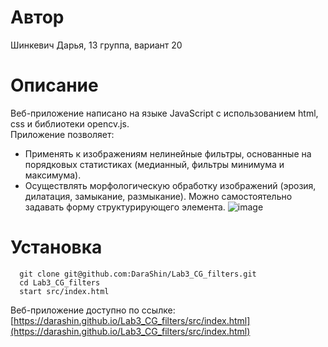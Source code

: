 # Автор
Шинкевич Дарья, 13 группа, вариант 20
# Описание
Веб-приложение написано на языке JavaScript с использованием html, css и библиотеки opencv.js.  
Приложение позволяет:
* Применять к изображениям нелинейные фильтры, основанные на порядковых статистиках (медианный, фильтры минимума и максимума).
* Осуществлять морфологическую обработку изображений (эрозия, дилатация, замыкание, размыкание). Можно самостоятельно задавать форму структурирующего элемента.
![image](https://user-images.githubusercontent.com/78850433/230579927-d9ade3eb-0e0c-4d2a-9b8a-a29c39298cef.png)

# Установка
```
  git clone git@github.com:DaraShin/Lab3_CG_filters.git
  cd Lab3_CG_filters
  start src/index.html
```
Веб-приложение доступно по ссылке: [https://darashin.github.io/Lab3_CG_filters/src/index.html](https://darashin.github.io/Lab3_CG_filters/src/index.html)
